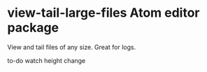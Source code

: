 # view-tail-large-files Atom editor package

View and tail files of any size.  Great for logs.

to-do
  watch height change
  